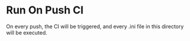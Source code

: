 # Run On Push CI

On every push, the CI will be triggered, and every .ini file in this directory will be executed.
